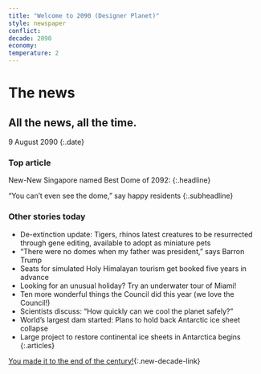 ```yaml
---
title: "Welcome to 2090 (Designer Planet)"
style: newspaper
conflict: 
decade: 2090
economy: 
temperature: 2
---
```


# The news

## All the news, all the time.

9 August 2090
{:.date}

### Top article

New-New Singapore named Best Dome of 2092: 
{:.headline}

“You can’t even see the dome,” say happy residents
{:.subheadline}

### Other stories today

- De-extinction update: Tigers, rhinos latest creatures to be resurrected through gene editing, available to adopt as miniature pets
- “There were no domes when my father was president,” says Barron Trump
- Seats for simulated Holy Himalayan tourism get booked five years in advance
- Looking for an unusual holiday? Try an underwater tour of Miami!
- Ten more wonderful things the Council did this year (we love the Council!)
- Scientists discuss: “How quickly can we cool the planet safely?”
- World’s largest dam started: Plans to hold back Antarctic ice sheet collapse
- Large project to restore continental ice sheets in Antarctica begins
{:.articles}

[You made it to the end of the century!](ending_2100-designer-planet.html){:.new-decade-link}

